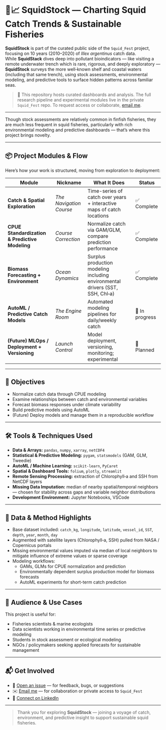 # 🐙📈 SquidStock — Charting Squid Catch Trends & Sustainable Fisheries

**SquidStock** is part of the curated public side of the `Squid_Fest` project, focusing on 10 years (2010–2020) of *Illex argentinus* catch data.  
While **SquidStack** dives deep into pollutant bioindicators — like visiting a remote underwater trench which is rare, rigorous, and deeply exploratory — **SquidStock** surveys the more well‑known shelf and coastal waters (including that same trench), using stock assessments, environmental modeling, and predictive tools to surface hidden patterns across familiar seas.
> 🛂 This repository hosts curated dashboards and analysis. The full research pipeline and experimental modules live in the private `Squid_Fest` repo. To request access or collaborate, [email me](mailto:euchiejnpierre@gmail.com).

---

Though stock assessments are relatively common in finfish fisheries, they are much less frequent in squid fisheries, particularly with rich environmental modeling and predictive dashboards — that’s where this project brings novelty.

---

## 📦 Project Modules & Flow

Here’s how your work is structured, moving from exploration to deployment:

| Module | Nickname | What It Does | Status |
|---|---|----------------|--------|
| **Catch & Spatial Exploration** | *The Navigation Course* | Time-series of catch over years + interactive maps of catch locations | ✅ Complete |
| **CPUE Standardization & Predictive Modeling** | *Course Correction* | Normalize catch via GAM/GLM, compare prediction performance | ✅ Complete |
| **Biomass Forecasting + Environment** | *Ocean Dynamics* | Surplus production modeling including environmental drivers (SST, SSH, Chl‑a) | ✅ Complete |
| **AutoML / Predictive Catch Models** | *The Engine Room* | Automated modeling pipelines for daily/weekly catch | 🔄 In progress |
| **(Future) MLOps / Deployment + Versioning** | *Launch Control* | Model deployment, versioning, monitoring; experimental | 🧪 Planned |

---

## 🎯 Objectives

- Normalize catch data through CPUE modeling  
- Examine relationships between catch and environmental variables  
- Forecast biomass responses under climate variability  
- Build predictive models using AutoML  
- (Future) Deploy models and manage them in a reproducible workflow

---

## 🛠 Tools & Techniques Used

- **Data & Arrays:** `pandas`, `numpy`, `xarray`, `netCDF4`  
- **Statistical & Predictive Modeling:** `pygam`, `statsmodels` (GAM, GLM, Tweedie)  
- **AutoML / Machine Learning:** `scikit-learn`, `PyCaret`  
- **Spatial & Dashboard Tools:** `folium`, `plotly`, `streamlit`  
- **Remote Sensing Processing:** extraction of Chlorophyll‑a and SSH from NetCDF layers  
- **Missing Data Imputation:** median of nearby spatial/temporal neighbors — chosen for stability across gaps and variable neighbor distributions  
- **Development Environment:** Jupyter Notebooks, VSCode  

---

## 📌 Data & Method Highlights

- Base dataset included: `catch_kg`, `longitude`, `latitude`, `vessel_id`, `SST`, `depth`, `year`, `month`, `day`  
- Augmented with satellite layers (Chlorophyll‑a, SSH) pulled from NASA / Copernicus portals  
- Missing environmental values imputed via median of local neighbors to mitigate influence of extreme values or sparse coverage  
- Modeling workflows:
  - GAMs, GLMs for CPUE normalization and prediction  
  - Environmentally dependent surplus production model for biomass forecasts  
  - AutoML experiments for short-term catch prediction  

---

## 👥 Audience & Use Cases

This project is useful for:

- Fisheries scientists & marine ecologists  
- Data scientists working in environmental time series or predictive modeling  
- Students in stock assessment or ecological modeling  
- NGOs / policymakers seeking applied forecasts for sustainable management

---

## 📬 Get Involved

- 🐛 [Open an issue](https://github.com/Euchie23/SquidStock/issues) — for feedback, bugs, or suggestions  
- ✉️ [Email me](mailto:euchiejnpierre@gmail.com) — for collaboration or private access to `Squid_Fest`  
- 💼 [Connect on LinkedIn](https://www.linkedin.com/in/euchiejnpierre/)

---

> Thank you for exploring **SquidStock** — joining a voyage of catch, environment, and predictive insight to support sustainable squid fisheries.  

